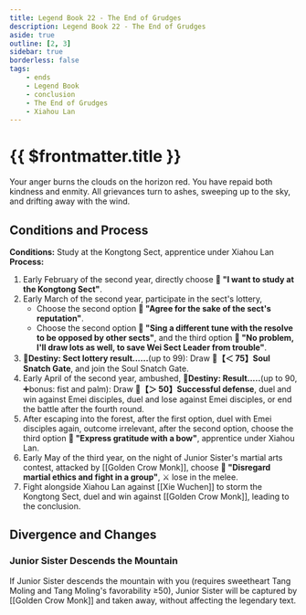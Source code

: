 ```yaml
---
title: Legend Book 22 - The End of Grudges
description: Legend Book 22 - The End of Grudges
aside: true
outline: [2, 3]
sidebar: true
borderless: false
tags:
    - ends
    - Legend Book
    - conclusion
    - The End of Grudges
    - Xiahou Lan
---
```


# {{ $frontmatter.title }}

<EndBackground no=22 title="The End of Grudges">
Your anger burns the clouds on the horizon red. You have repaid both<br>
kindness and enmity. All grievances turn to ashes, sweeping up to the sky,<br>
and drifting away with the wind.
</EndBackground>

## Conditions and Process

<strong>Conditions:</strong> Study at the Kongtong Sect, apprentice under <Girl5Icon>Xiahou Lan</Girl5Icon><br>
**Process:**<br>

1. Early February of the second year, directly choose **📜 "I want to study at the Kongtong Sect"**.
2. Early March of the second year, participate in the sect's lottery,
    - Choose the second option **📖 "Agree for the sake of the sect's reputation"**.
    - Choose the second option **📖 "Sing a different tune with the resolve to be opposed by other sects"**, and the third option **📖 "No problem, I'll draw lots as well, to save Wei Sect Leader from trouble"**.
3. **🎲Destiny: Sect lottery result......**(up to 99): Draw **🧾【＜ 75】Soul Snatch Gate**, and join the Soul Snatch Gate.
4. Early April of the second year, ambushed, **🎲Destiny: Result.....**(up to 90, ➕bonus: fist and palm): Draw **🧾【＞ 50】Successful defense**, duel and win against Emei disciples, duel and lose against Emei disciples, or end the battle after the fourth round.
5. After escaping into the forest, after the first option, duel with Emei disciples again, outcome irrelevant, after the second option, choose the third option **📖 "Express gratitude with a bow"**, apprentice under <Girl5Icon>Xiahou Lan</Girl5Icon>.
6. Early May of the third year, on the night of <Girl0Icon>Junior Sister</Girl0Icon>'s martial arts contest, attacked by [[Golden Crow Monk]], choose **📖 "Disregard martial ethics and fight in a group"**, ⚔️ lose in the melee.
7. Fight alongside <Girl5Icon>Xiahou Lan</Girl5Icon> against [[Xie Wuchen]] to storm the Kongtong Sect, duel and win against [[Golden Crow Monk]], leading to the conclusion.

## Divergence and Changes

### Junior Sister Descends the Mountain

If <Girl0Icon>Junior Sister</Girl0Icon> descends the mountain with you (requires sweetheart <Girl0Icon>Tang Moling</Girl0Icon> and <Girl0Icon>Tang Moling</Girl0Icon>'s favorability ≥50), <Girl0Icon :size="`small`">Junior Sister</Girl0Icon> will be captured by [[Golden Crow Monk]] and taken away, without affecting the legendary text.
